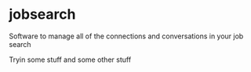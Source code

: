 # jobsearch
Software to manage all of the connections and conversations in your job search

Tryin some stuff and some other stuff